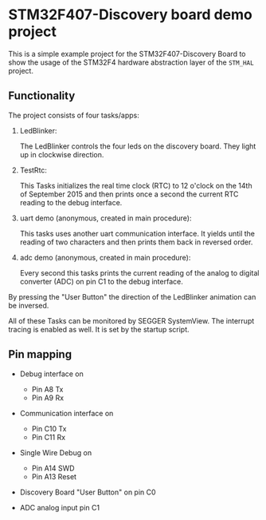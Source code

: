 # STM32F407-Discovery board demo project

This is a simple example project for the STM32F407-Discovery Board to show the usage
of the STM32F4 hardware abstraction layer of the `STM_HAL` project. 

## Functionality

The project consists of four tasks/apps:
1. LedBlinker:

   The LedBlinker controls the four leds on the discovery board. They light up in
   clockwise direction.

2. TestRtc:

   This Tasks initializes the real time clock (RTC) to 12 o'clock on the 14th of
   September 2015 and then prints once a second the current RTC reading to the 
   debug interface.

3. uart demo (anonymous, created in main procedure):

   This tasks uses another uart communication interface. It yields until the reading
   of two characters and then prints them back in reversed order.

4. adc demo (anonymous, created in main procedure):

   Every second this tasks prints the current  reading of the analog to digital 
   converter (ADC) on pin C1 to the debug interface.

By pressing the "User Button" the direction of the LedBlinker animation can be 
inversed.

All of these Tasks can be monitored by SEGGER SystemView. The interrupt tracing is 
enabled as well. It is set by the startup script.

## Pin mapping

- Debug interface on 
  - Pin A8 Tx
  - Pin A9 Rx

- Communication interface on 
  - Pin C10 Tx
  - Pin C11 Rx

- Single Wire Debug on
  - Pin A14 SWD
  - Pin A13 Reset

- Discovery Board "User Button" on pin C0

- ADC analog input pin C1
